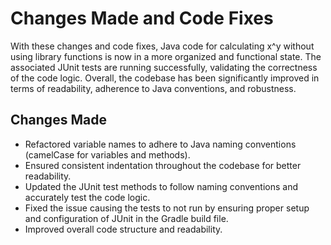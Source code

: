 # Changes Made and Code Fixes
With these changes and code fixes, Java code for calculating x^y without using library functions is now in a more organized and functional state. The associated JUnit tests are running successfully, validating the correctness of the code logic. Overall, the codebase has been significantly improved in terms of readability, adherence to Java conventions, and robustness.

## Changes Made
- Refactored variable names to adhere to Java naming conventions (camelCase for variables and methods).
- Ensured consistent indentation throughout the codebase for better readability.
- Updated the JUnit test methods to follow naming conventions and accurately test the code logic.
- Fixed the issue causing the tests to not run by ensuring proper setup and configuration of JUnit in the Gradle build file.
- Improved overall code structure and readability.
